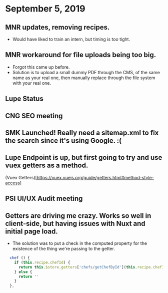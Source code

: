 # September 5, 2019

## MNR updates, removing recipes.
- Would have liked to train an intern, but timing is too tight.

## MNR workaround for file uploads being too big.
- Forgot this came up before.
- Solution is to upload a small dummy PDF through the CMS, of the same name as your real one, then manually replace through the file system with your real one.

## Lupe Status

## CNG SEO meeting

## SMK Launched! Really need a sitemap.xml to fix the search since it's using Google. :(

## Lupe Endpoint is up, but first going to try and use vuex getters as a method.
(Vuex Getters)[https://vuex.vuejs.org/guide/getters.html#method-style-access] 

## PSI UI/UX Audit meeting

## Getters are driving me crazy. Works so well in client-side, but having issues with Nuxt and initial page load.
- The solution was to put a check in the computed property for the existence of the thing we're passing to the getter. 
```js
  chef () {
    if (this.recipe.chefId) {
      return this.$store.getters['chefs/getChefById'](this.recipe.chefId)
    } else {
      return ''
    }
  },
```